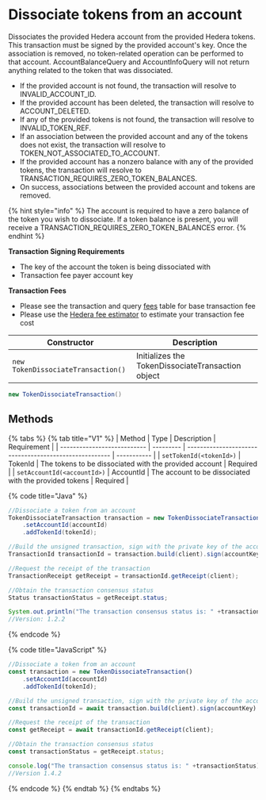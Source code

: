 # Dissociate tokens from an account

Dissociates the provided Hedera account from the provided Hedera tokens. This transaction must be signed by the provided account's key. Once the association is removed, no token-related operation can be performed to that account. AccountBalanceQuery and AccountInfoQuery will not return anything related to the token that was dissociated.

* If the provided account is not found, the transaction will resolve to INVALID\_ACCOUNT\_ID.
* If the provided account has been deleted, the transaction will resolve to ACCOUNT\_DELETED.
* If any of the provided tokens is not found, the transaction will resolve to INVALID\_TOKEN\_REF.
* If an association between the provided account and any of the tokens does not exist, the transaction will resolve to TOKEN\_NOT\_ASSOCIATED\_TO\_ACCOUNT.
* If the provided account has a nonzero balance with any of the provided tokens, the transaction will resolve to TRANSACTION\_REQUIRES\_ZERO\_TOKEN\_BALANCES.
* On success, associations between the provided account and tokens are removed.

{% hint style="info" %}
The account is required to have a zero balance of the token you wish to dissociate. If a token balance is present, you will receive a TRANSACTION\_REQUIRES\_ZERO\_TOKEN\_BALANCES error.
{% endhint %}

**Transaction Signing Requirements**

* The key of the account the token is being dissociated with
* Transaction fee payer account key

**Transaction Fees**

* Please see the transaction and query [fees](../../../../networks/mainnet/fees/#transaction-and-query-fees) table for base transaction fee
* Please use the [Hedera fee estimator](https://hedera.com/fees) to estimate your transaction fee cost

| Constructor                        | Description                                       |
| ---------------------------------- | ------------------------------------------------- |
| `new TokenDissociateTransaction()` | Initializes the TokenDissociateTransaction object |

```java
new TokenDissociateTransaction()
```

## Methods

{% tabs %}
{% tab title="V1" %}
| Method                      | Type      | Description                                            | Requirement |
| --------------------------- | --------- | ------------------------------------------------------ | ----------- |
| `setTokenId(<tokenId>)`     | TokenId   | The tokens to be dissociated with the provided account | Required    |
| `setAccountId(<accountId>)` | AccountId | The account to be dissociated with the provided tokens | Required    |

{% code title="Java" %}
```java
//Dissociate a token from an account
TokenDissociateTransaction transaction = new TokenDissociateTransaction()
    .setAccountId(accountId)
    .addTokenId(tokenId);

//Build the unsigned transaction, sign with the private key of the account that is being dissociated from a token, submit the transaction to a Hedera network
TransactionId transactionId = transaction.build(client).sign(accountKey).execute(client);

//Request the receipt of the transaction
TransactionReceipt getReceipt = transactionId.getReceipt(client);

//Obtain the transaction consensus status
Status transactionStatus = getReceipt.status;

System.out.println("The transaction consensus status is: " +transactionStatus);
//Version: 1.2.2
```
{% endcode %}

{% code title="JavaScript" %}
```javascript
//Dissociate a token from an account
const transaction = new TokenDissociateTransaction()
    .setAccountId(accountId)
    .addTokenId(tokenId);

//Build the unsigned transaction, sign with the private key of the account that is being dissociated from a token, submit the transaction to a Hedera network
const transactionId = await transaction.build(client).sign(accountKey).execute(client);

//Request the receipt of the transaction
const getReceipt = await transactionId.getReceipt(client);

//Obtain the transaction consensus status
const transactionStatus = getReceipt.status;

console.log("The transaction consensus status is: " +transactionStatus);
//Version 1.4.2
```
{% endcode %}
{% endtab %}
{% endtabs %}

